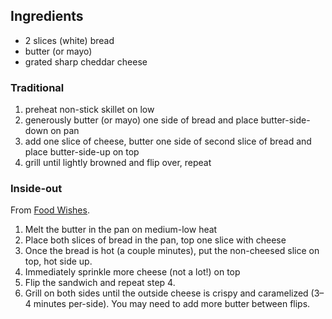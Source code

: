 ## Ingredients ##

* 2 slices (white) bread
* butter (or mayo)
* grated sharp cheddar cheese

### Traditional ###

1. preheat non-stick skillet on low
2. generously butter (or mayo) one side of bread and place butter-side-down on
   pan
3. add one slice of cheese, butter one side of second slice of bread and place
   butter-side-up on top
4. grill until lightly browned and flip over, repeat

### Inside-out ###

From [Food Wishes](http://foodwishes.blogspot.com/2010/05/inside-out-grilled-cheese-sandwich.html).

1. Melt the butter in the pan on medium-low heat
2. Place both slices of bread in the pan, top one slice with cheese
3. Once the bread is hot (a couple minutes), put the non-cheesed slice on top,
   hot side up.
4. Immediately sprinkle more cheese (not a lot!) on top
5. Flip the sandwich and repeat step 4.
6. Grill on both sides until the outside cheese is crispy and caramelized (3–4
   minutes per-side). You may need to add more butter between flips.
